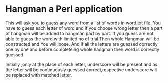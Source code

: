 # Hangman a Perl application 
This will ask you to guess any word from a list of words in word.txt file.
You have to guess each letter of word and if you choose wrong letter then a part of hangman will be added to hangman part by part.
If you guess are not able to guess the word with limited no of trial.Then whole Hangman will be constructed and You will loose.
And if all the letters are guessed correctly one by one and before completeing whole hangman then word is correctly guessed.

Initially ,only at the place of each letter, underscore will be present and as the letter will be continuously guessed correct,respective underscore will be replaced with matched letter.

